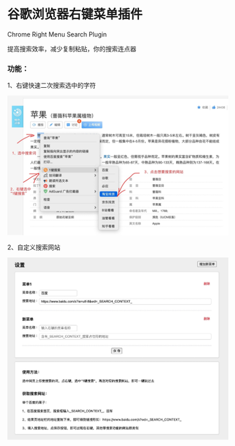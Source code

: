 # 谷歌浏览器右键菜单插件
Chrome Right Menu Search Plugin

提高搜索效率，减少复制粘贴，你的搜索连点器

### 功能：
1、右键快速二次搜索选中的字符

![search](https://github.com/garrickvan/ChromeSearchByRightMenuPlugin/blob/main/use_example-min.jpg)

2、自定义搜索网站

![settings](https://github.com/garrickvan/ChromeSearchByRightMenuPlugin/blob/main/settings-min.jpg)